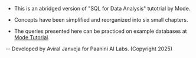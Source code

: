 - This is an abridged version of "SQL for Data Analysis" tutotrial by Mode.

- Concepts have been simplified and reorganized into six small chapters.

- The queries presented here can be practiced on example databases at [Mode Tutorial](https://mode.com/sql-tutorial).

-- Developed by Aviral Janveja for Paanini AI Labs. (Copyright 2025)
